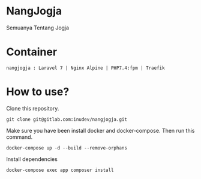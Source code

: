 # NangJogja
Semuanya Tentang Jogja

# Container
```
nangjogja : Laravel 7 | Nginx Alpine | PHP7.4:fpm | Traefik
```

# How to use?
Clone this repository.
```
git clone git@gitlab.com:inudev/nangjogja.git
```
Make sure you have been install docker and docker-compose. Then run this command.
```
docker-compose up -d --build --remove-orphans
```
Install dependencies
```
docker-compose exec app composer install
```
